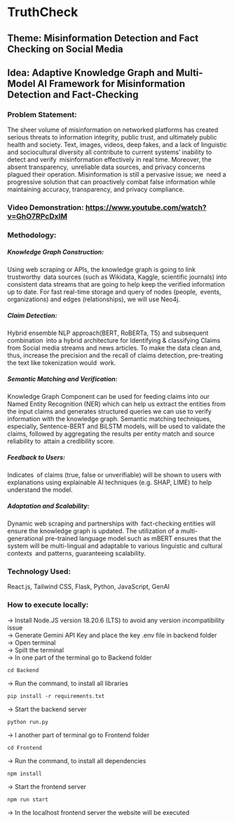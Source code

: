 # TruthCheck
## Theme: Misinformation Detection and Fact Checking on Social Media
## Idea: Adaptive Knowledge Graph and Multi-Model AI Framework for Misinformation Detection and Fact-Checking

### Problem Statement:
The sheer volume of misinformation on networked platforms has created serious threats to information integrity, public trust, and ultimately public health and society. Text, images, videos, deep fakes, and a lack of linguistic and sociocultural diversity all contribute to current systems’ inability to detect and verify misinformation effectively in real time. Moreover, the absent transparency, unreliable data sources, and privacy concerns plagued their operation. Misinformation is still a pervasive issue; we need a progressive solution that can proactively combat false information while maintaining accuracy, transparency, and privacy compliance.

### Video Demonstration: https://www.youtube.com/watch?v=GhO7RPcDxIM


### Methodology:
##### Knowledge Graph Construction: 
Using web scraping or APIs, the knowledge graph is going to link trustworthy data sources (such as Wikidata, Kaggle, scientific journals) into consistent data streams that are going to help keep the verified information up to date. For fast real-time storage and query of nodes (people, events, organizations) and edges (relationships), we will use Neo4j.

##### Claim Detection: 
Hybrid ensemble NLP approach(BERT, RoBERTa, T5) and subsequent combination into a hybrid architecture for Identifying & classifying Claims from Social media streams and news articles. To make the data clean and, thus, increase the precision and the recall of claims detection, pre-treating the text like tokenization would work.

##### Semantic Matching and Verification: 
Knowledge Graph Component can be used for feeding claims into our Named Entity Recognition (NER) which can help us extract the entities from the input claims and generates structured queries we can use to verify information with the knowledge graph. Semantic matching techniques, especially, Sentence-BERT and BiLSTM models, will be used to validate the claims, followed by aggregating the results per entity match and source reliability to attain a credibility score.

##### Feedback to Users: 
Indicates of claims (true, false or unverifiable) will be shown to users with explanations using explainable AI techniques (e.g. SHAP, LIME) to help understand the model.

##### Adaptation and Scalability: 
Dynamic web scraping and partnerships with fact-checking entities will ensure the knowledge graph is updated. The utilization of a multi-generational pre-trained language model such as mBERT ensures that the system will be multi-lingual and adaptable to various linguistic and cultural contexts and patterns, guaranteeing scalability.

### Technology Used:
React.js, Tailwind CSS, Flask, Python, JavaScript, GenAI

### How to execute locally:
-> Install Node.JS version 18.20.6 (LTS) to avoid any version incompatibility issue <br>
-> Generate Gemini API Key and place the key .env file in backend folder <br>
-> Open terminal <br>
-> Spilt the terminal <br>
-> In one part of the terminal go to Backend folder 
```
cd Backend
```
-> Run the command, to install all libraries
```
pip install -r requirements.txt
```
-> Start the backend server
```
python run.py
```
-> I another part of terminal go to Frontend folder
```
cd Frontend
```
-> Run the command, to install all dependencies
```
npm install
```
-> Start the frontend server
```
npm run start
```
-> In the localhost frontend server the website will be executed
